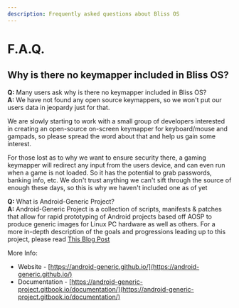 ```yaml
---
description: Frequently asked questions about Bliss OS
---
```


# F.A.Q.

## Why is there no keymapper included in Bliss OS?

**Q:** Many users ask why is there no keymapper included in Bliss OS?   
**A:** We have not found any open source keymappers, so we won't put our users data in jeopardy just for that.

We are slowly starting to work with a small group of developers interested in creating an open-source on-screen keymapper for keyboard/mouse and gampads, so please spread the word about that and help us gain some interest.

For those lost as to why we want to ensure security there, a gaming keymapper will redirect any input from the users device, and can even run when a game is not loaded. So it has the potential to grab passwords, banking info, etc. We don't trust anything we can't sift through the source of enough these days, so this is why we haven't included one as of yet

**Q:** What is Android-Generic Project?  
**A:** Android-Generic Project is a collection of scripts, manifests & patches that allow for rapid prototyping of Android projects based off AOSP to produce generic images for Linux PC hardware as well as others. For a more in-depth description of the goals and progressions leading up to this project, please read [This Blog Post](https://blog.blissroms.com/2020/06/26/lets-try-and-change-the-game/)

More Info: 

* Website - [https://android-generic.github.io/](https://android-generic.github.io/)
* Documentation - [https://android-generic-project.gitbook.io/documentation/](https://android-generic-project.gitbook.io/documentation/)

